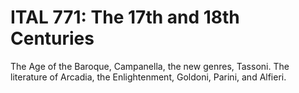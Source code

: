 # ITAL 771: The 17th and 18th Centuries

The Age of the Baroque, Campanella, the new genres, Tassoni. The literature of Arcadia, the Enlightenment, Goldoni, Parini, and Alfieri.